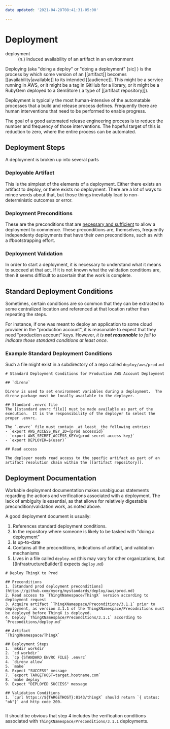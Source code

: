 ```yaml
---
date updated: '2021-04-28T08:41:31-05:00'

---
```


# Deployment

<dl>
<dt>deployment</dt>
<dd>(n.) induced availability of an artifact in an environment</dd>
</dl>

Deploying (aka "doing a deploy" or "doing a deployment" [sic] ) is the process by which some version of an [[artifact]] becomes [[availability|available]] to its intended [[audience]].  This might be a service running in AWS, or it might be a tag in GitHub for a library, or it might be a RubyGem deployed to a GemStore ( a type of [[artifact repository]]).

Deployment is typically the most human-intensive of the automatable processes that a build and release process defines.  Frequently there are human interventions that need to be performed to enable progress.

The goal of a good automated release engineering process is to reduce the number and frequency of those interventions.  The hopeful target of this is reduction to zero, where the entire process can be automated.

## Deployment Steps

A deployment is broken up into several parts

### Deployable Artifact
This is the simplest of the elements of a deployment.  Either there exists an artifact to deploy, or there exists no deployment.  There are a lot of ways to mince words about that, but those things inevitably lead to non-deterministic outcomes or error.

### Deployment Preconditions
These are the preconditions that are [necessary and sufficient](https://en.wikipedia.org/wiki/Necessity_and_sufficiency) to allow a deployment to commence.  These preconditions are, themselves, frequently independenty deployments that have their _own_ preconditions, such as with a #bootstrapping effort.

### Deployment Validation
In order to start a deployment, it is necessary to understand what it means to succeed at that act.  If it is not known what the validation conditions are, then it seems difficult to ascertain that the work is complete.


## Standard Deployment Conditions

Sometimes, certain conditions are so common that they can be extracted to some centralized location and referenced at that location rather than repeating the steps.

For instance, if one was meant to deploy an application to some cloud provider in the "production account", it is reasonable to expect that they need "production account" keys.  However, _it is **not reasonable** to fail to indicate those standard conditions at least once_.

### Example Standard Deployment Conditions

Such a file might exist in a subdirectory of a repo called `deploy/aws/prod.md`

```
# Standard Deployment Conditions for Production AWS Account Deployment

## `direnv` 

Direnv is used to set environment variables during a deployment.  The direnv package must be locally available to the deployer.

## Standard .envrc file
The [[standard envrc file]] must be made available as part of the execution.  It is the responsibility of the deployer to select the proper .envrc.  

The `.envrc` file must contain _at least_ the following entries:
- `export AWS_ACCESS_KEY_ID={prod accessid}`
- `export AWS_SECRET_ACCESS_KEY={prod secret access key}`
- `export DEPLOYER=$(user)`

## Read access

The deployer needs read access to the specfic artifact as part of an artifact resolution chain within the [[artifact repository]].

```

## Deployment Documentation

Workable deployment documentation makes unabiguous statements regarding the actions and verifications associated with a deployment.  The lack of ambiguity is essential, as that allows for relatively digestable precondition/validation work, as noted above.

A good deployment document is usually:
1. References standard deployment conditions.
2. In the repository where someone is likely to be tasked with "doing a deployment"
3. Is up-to-date
4. Contains all the preconditions, indications of artifact, and validation mechanisms
5. Lives in a file called `deploy.md` (this may vary for other organizations, but [[InfrastructureBuilder]] expects `deploy.md`)

```
# Deploy ThingX to Prod

## Preconditions
1. [Standard prod deployment preconditions](https://github.com/myorg/mystandards/deploy/aws/prod.md)
2. Read access to `ThingXNamespace/ThingX` version according to deployment request
3. Acquire artifact `ThingXNamespace/Preconditions/3.1.1` prior to deployment, as version 3.1.1 of the ThingXNamespace/Precodnitions must be deployed before ThingX is deployed.
4. Deploy `ThingXNamespace/Preconditions/3.1.1` according to `Preconditions/deploy.md` 

## Artifact
`ThingXNamespace/ThingX`

## Deployment Steps
1. `mkdir workdir`
2. `cd workdir`
3. `cp {STANDARD ENVRC FILE} .envrc`
4. `direnv allow`
5. `make`
6. Expect "SUCCESS" message
7. `export TARGETHOST=target.hostname.com`
8. `make deploy`
9. Expect "DEPLOYED SUCCESS" message

## Validation Conditions
1. `curl https://${TARGETHOST}:8143/thingX` should return `{ status: "ok"}` and http code 200.


```

It should be obvious that step 4 includes the verification conditions associated with `ThingXNamespace/Preconditions/3.1.1` deployments.
